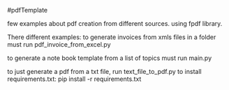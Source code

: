 #pdfTemplate

few examples about pdf creation from different sources. using fpdf library.

There different examples: to generate invoices from xmls files in a folder must run pdf_invoice_from_excel.py

to generate a note book template from a list of topics must run main.py

to just generate a pdf from a txt file, run text_file_to_pdf.py
to install requirements.txt: pip install -r requirements.txt